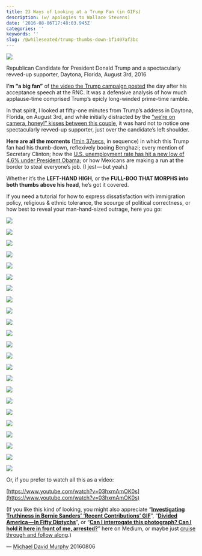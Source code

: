 ```yaml
---
title: 23 Ways of Looking at a Trump Fan (in GIFs)
description: (w/ apologies to Wallace Stevens)
date: '2016-08-06T17:48:03.945Z'
categories: ''
keywords: ''
slug: /@whileseated/trump-thumbs-down-1f1407af3bc
---
```


![](https://cdn-images-1.medium.com/max/2000/1*900z4D7jpp6fbGnG9x0orQ.png)

Republican Candidate for President Donald Trump and a spectacularly revved-up supporter, Daytona, Florida, August 3rd, 2016

**I’m “a big fan”** of [the video the Trump campaign posted](https://twitter.com/realDonaldTrump/status/757012114460569604?ref_src=twsrc%5Etfw) the day after his acceptance speech at the RNC. It was a defensive analysis of how much applause-time comprised Trump’s epicly long-winded prime-time ramble.

In that spirit, I looked at fifty-one minutes from Trump’s address in Daytona, Florida, on August 3rd, and while initially distracted by the [“we’re on camera, honey!” kisses between this couple](https://vine.co/v/5qrYPgXQzOv), it was hard not to notice one spectacularly revved-up supporter, just over the candidate’s left shoulder.

**Here are all the moments** ([1min 37secs](https://www.youtube.com/watch?v=03hxmAmOK0s), in sequence) in which this Trump fan had his thumb-down, reflexively booing Benghazi; every mention of Secretary Clinton; how the [U.S. unemployment rate has hit a new low of 4.6% under President Obama](https://twitter.com/JonErlichman/status/761541132425854976); or how Mexicans are making a run at the border to steal everyone’s job. (I jest — but yeah.)

Whether it’s the **LEFT-HAND HIGH**_,_ or the **FULL-BOO THAT MORPHS into both thumbs above his head**, he’s got it covered.

If you need a tutorial for how to express dissatisfaction with immigration policy, religious & ethnic tolerance, the scourge of political correctness, or how best to reveal your man-hand-sized outrage, here you go:

![](https://cdn-images-1.medium.com/max/400/1*2MJY7KQU2KZPT5eb8ib9Mg.gif)

![](https://cdn-images-1.medium.com/max/400/1*edewRx7T8emly6PtKV7ZCw.gif)

![](https://cdn-images-1.medium.com/max/400/1*zmGxEBYnaaSUE4mijpHUVg.gif)

![](https://cdn-images-1.medium.com/max/400/1*7V-L6iURpe2aI2xhpfA_Ew.gif)

![](https://cdn-images-1.medium.com/max/400/1*K8fyMNXkQsR_5oTaaMKFSA.gif)

![](https://cdn-images-1.medium.com/max/400/1*4MN_pHH2L--5J4sdRAnCmg.gif)

![](https://cdn-images-1.medium.com/max/400/1*3_Xjyx6XYHD6TnlGs8B1tQ.gif)

![](https://cdn-images-1.medium.com/max/400/1*32s3vpMNs_9N4cFl-Tu0kQ.gif)

![](https://cdn-images-1.medium.com/max/400/1*ZvM2QT9YEP_h8rd2tY6ZNA.gif)

![](https://cdn-images-1.medium.com/max/400/1*a6bm6bNhQ_yaLpsSQ7nUvQ.gif)

![](https://cdn-images-1.medium.com/max/400/1*Ok4vhW1UDkjCcO4kHnoNaw.gif)

![](https://cdn-images-1.medium.com/max/400/1*SGZlaLy_WUafaXG9JHjVjA.gif)

![](https://cdn-images-1.medium.com/max/400/1*lTM8KLMylaEkHCnnhKqhLA.gif)

![](https://cdn-images-1.medium.com/max/400/1*EJiN-_mNVHKsPW4wTRzIOg.gif)

![](https://cdn-images-1.medium.com/max/400/1*FY9GvEbpxYFgaZNK3Sep7Q.gif)

![](https://cdn-images-1.medium.com/max/400/1*V588mYuc3GR0TiU4oGdhWA.gif)

![](https://cdn-images-1.medium.com/max/400/1*anuJmMtzQL2IpjfoHgSJrw.gif)

![](https://cdn-images-1.medium.com/max/400/1*8FLp_QKKSG_MdJZLcfFtPg.gif)

![](https://cdn-images-1.medium.com/max/600/1*soLLApaZ6FhIByLl_FKGHw.gif)

![](https://cdn-images-1.medium.com/max/600/1*ke_th8P7lue4Z1kYaM-TRQ.gif)

![](https://cdn-images-1.medium.com/max/400/1*4iDmDD0tZ_4ME9EY7Gn1Lw.gif)

![](https://cdn-images-1.medium.com/max/400/1*2nTz7fKwYmvAuuu6Lkac6Q.gif)

![](https://cdn-images-1.medium.com/max/400/1*V1JQ6ttTKHYcneUTjFXdxQ.gif)

Or, if you prefer to watch all this as a video:

[https://www.youtube.com/watch?v=03hxmAmOK0s](https://www.youtube.com/watch?v=03hxmAmOK0s)

(If you like this kind of looking, you might also appreciate “[**Investigating Truthiness in Bernie Sanders’ ‘Recent Contributions’ GIF**](https://medium.com/@whileseated/investigating-truthiness-in-bernie-sanders-recent-contributions-gif-857c50b4ecb6#.imo60l6wk)”, “[**Divided America — In Fifty Diptychs**](https://medium.com/@whileseated/divided-america-in-fifty-diptychs-1f4ffbc42649#.fwjv0heko)”, or “[**Can I interrogate this photograph? Can I hold it here in front of me, arrested?**](https://medium.com/photos-we-love/can-i-interrogate-this-photograph-can-i-hold-it-here-in-front-of-me-arrested-62f81d0235fb#.iwteliqim)” here on Medium, or maybe just [cruise through and follow along](http://medium.com/@whileseated/).)

— [Michael David Murphy](http://michaeldavidmurphy.com) 20160806